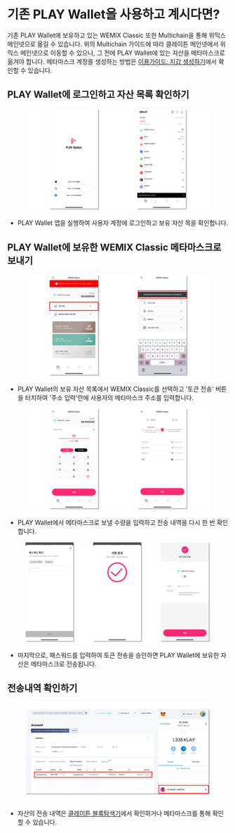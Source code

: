 # 기존 PLAY Wallet을 사용하고 계시다면?

기존 PLAY Wallet에 보유하고 있는 WEMIX Classic 또한 Multichain을 통해 위믹스 메인넷으로 옮길 수 있습니다. 위의 Multichain 가이드에 따라 클레이튼 메인넷에서 위믹스 메인넷으로 이동할 수 있으나, 그 전에 PLAY Wallet에 있는 자산을 메타마스크로 옮겨야 합니다. 메타마스크 계정을 생성하는 방법은 [이용가이드: 지갑 생성하기](../../guides/getting-started/how-to-create-wallet.md)에서 확인할 수 있습니다.

## PLAY Wallet에 로그인하고 자산 목록 확인하기

<figure><img src="../../.gitbook/assets/bridge_guide_23.png" alt=""><figcaption></figcaption></figure>

* PLAY Wallet 앱을 실행하여 사용자 계정에 로그인하고 보유 자산 목을 확인합니다.

## PLAY Wallet에 보유한 WEMIX Classic 메타마스크로 보내기

<figure><img src="../../.gitbook/assets/bridge_guide_24.png" alt=""><figcaption></figcaption></figure>

* PLAY Wallet의 보유 자산 목록에서 WEMIX Classic를 선택하고 '토큰 전송' 버튼을 터치하여 '주소 입력'란에 사용자의 메타마스크 주소를 입력합니다.

<figure><img src="../../.gitbook/assets/bridge_guide_25.png" alt=""><figcaption></figcaption></figure>

* PLAY Wallet에서 메타마스크로 보낼 수량을 입력하고 전송 내역을 다시 한 번 확인합니다.

<figure><img src="../../.gitbook/assets/bridge_guide_26.png" alt=""><figcaption></figcaption></figure>

* 마지막으로, 패스워드를 입력하여 토큰 전송을 승인하면 PLAY Wallet에 보유한 자산은 메타마스크로 전송됩니다.

## 전송내역 확인하기

<figure><img src="../../.gitbook/assets/bridge_guide_27.png" alt=""><figcaption></figcaption></figure>

* 자산의 전송 내역은 [클레이튼 블록탐색기](https://scope.klaytn.com/)에서 확인하거나 메타마스크를 통해 확인할 수 있습니다.
